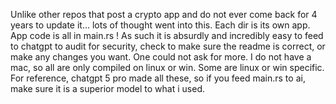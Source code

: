 
Unlike other repos that post a crypto app and do not ever come back for 4 years to update it... lots of thought went into this. Each dir is its own app. App code is all in main.rs ! As such it is absurdly and incredibly easy to feed to chatgpt to audit for security, check to make sure the readme is correct, or make any changes you want. One could not ask for more. I do not have a mac, so all are only compiled on linux or win. Some are linux or win specific. For reference, chatgpt 5 pro made all these, so if you feed main.rs to ai, make sure it is a superior model to what i used. 
